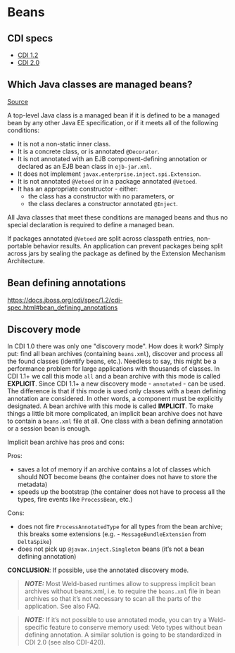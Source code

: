 # Beans

## CDI specs

- [CDI 1.2](https://docs.jboss.org/cdi/spec/1.2/cdi-spec.html)
- [CDI 2.0](https://docs.jboss.org/cdi/spec/2.0/cdi-spec.html)

## Which Java classes are managed beans?

[Source](https://docs.jboss.org/cdi/spec/1.2/cdi-spec.html#what_classes_are_beans)

A top-level Java class is a managed bean if it is defined to be a managed bean by any other Java EE specification, or if it meets all of the following conditions:

- It is not a non-static inner class.
- It is a concrete class, or is annotated `@Decorator`.
- It is not annotated with an EJB component-defining annotation or declared as an EJB bean class in `ejb-jar.xml`.
- It does not implement `javax.enterprise.inject.spi.Extension`.
- It is not annotated `@Vetoed` or in a package annotated `@Vetoed`.
- It has an appropriate constructor - either:
    * the class has a constructor with no parameters, or
    * the class declares a constructor annotated `@Inject`.

All Java classes that meet these conditions are managed beans
and thus no special declaration is required to define a managed bean.

If packages annotated `@Vetoed` are split across classpath entries, non-portable behavior results.
An application can prevent packages being split across jars
by sealing the package as defined by the Extension Mechanism Architecture.


## Bean defining annotations

https://docs.jboss.org/cdi/spec/1.2/cdi-spec.html#bean_defining_annotations

## Discovery mode

In CDI 1.0 there was only one "discovery mode". How does it work? Simply put: find all bean archives (containing `beans.xml`),
discover and process all the found classes (identify beans, etc.).
Needless to say, this might be a performance problem for large applications with thousands of classes.
In CDI 1.1+ we call this mode `all` and a bean archive with this mode is called **EXPLICIT**.
Since CDI 1.1+ a new discovery mode - `annotated` - can be used.
The difference is that if this mode is used only classes with a bean defining annotation are considered.
In other words, a component must be explicitly designated.
A bean archive with this mode is called **IMPLICIT**.
To make things a little bit more complicated, an implicit bean archive does not have to contain a `beans.xml` file at all.
One class with a bean defining annotation or a session bean is enough.


Implicit bean archive has pros and cons:

Pros:

+ saves a lot of memory if an archive contains a lot of classes which should NOT become beans
(the container does not have to store the metadata)
+ speeds up the bootstrap (the container does not have to process all the types, fire events like `ProcessBean`, etc.)

Cons:
- does not fire `ProcessAnnotatedType` for all types from the bean archive;
this breaks some extensions (e.g. - `MessageBundleExtension` from `DeltaSpike`)
- does not pick up `@javax.inject.Singleton` beans (it’s not a bean defining annotation)

**CONCLUSION**: If possible, use the annotated discovery mode.

> **_NOTE:_**  Most Weld-based runtimes allow to suppress implicit bean archives without beans.xml,
i.e. to require the `beans.xml` file in bean archives so that it’s not necessary
to scan all the parts of the application. See also FAQ.

> **_NOTE:_** If it’s not possible to use annotated mode,
you can try a Weld-specific feature to conserve memory used:
Veto types without bean defining annotation.
A similar solution is going to be standardized in CDI 2.0 (see also CDI-420).
